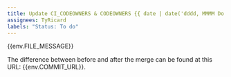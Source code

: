 ```yaml
---
title: Update CI_CODEOWNERS & CODEOWNERS {{ date | date('dddd, MMMM Do') }}
assignees: TyRicard
labels: "Status: To do"
---
```

{{env.FILE_MESSAGE}} 

The difference between before and after the merge can be found at this URL: {{env.COMMIT_URL}}.